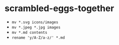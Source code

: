 # scrambled-eggs-together

- `mv *.svg icons/images`
- `mv *.jpeg *.jpg images`
- `mv *.md contents`
- `rename 'y/A-Z/a-z/' *.md`
